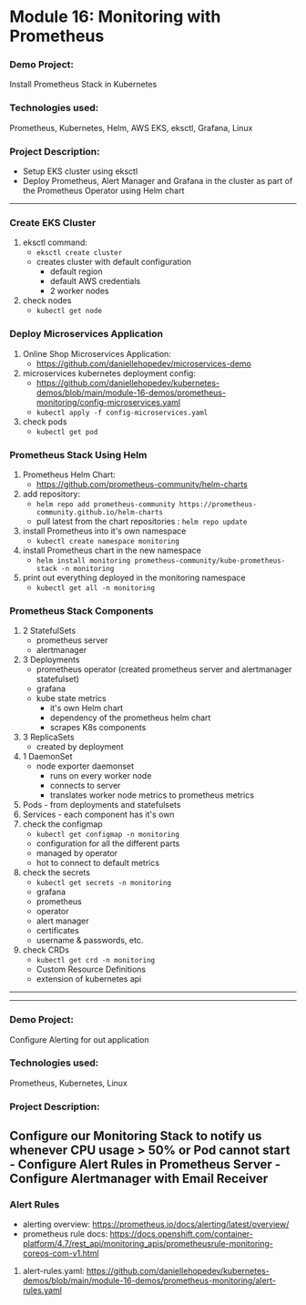 # Module 16: Monitoring with Prometheus

### Demo Project:
Install Prometheus Stack in Kubernetes

### Technologies used:
Prometheus, Kubernetes, Helm, AWS EKS, eksctl, Grafana, Linux

### Project Description:
- Setup EKS cluster using eksctl
- Deploy Prometheus, Alert Manager and Grafana in the cluster as part of the Prometheus Operator using Helm chart
---
### Create EKS Cluster
1. eksctl command:
    - `eksctl create cluster` 
    - creates cluster with default configuration
        - default region
        - default AWS credentials
        - 2 worker nodes
2. check nodes
    - `kubectl get node`

### Deploy Microservices Application
1. Online Shop Microservices Application: 
    - https://github.com/daniellehopedev/microservices-demo
2. microservices kubernetes deployment config: 
    - https://github.com/daniellehopedev/kubernetes-demos/blob/main/module-16-demos/prometheus-monitoring/config-microservices.yaml
     - `kubectl apply -f config-microservices.yaml`
3. check pods
    - `kubectl get pod`

### Prometheus Stack Using Helm
1. Prometheus Helm Chart:
    - https://github.com/prometheus-community/helm-charts
2. add repository:
    - `helm repo add prometheus-community https://prometheus-community.github.io/helm-charts`
    - pull latest from the chart repositories : `helm repo update`
3. install Prometheus into it's own namespace
    - `kubectl create namespace monitoring`
4. install Prometheus chart in the new namespace
    - `helm install monitoring prometheus-community/kube-prometheus-stack -n monitoring`
5. print out everything deployed in the monitoring namespace
    - `kubectl get all -n monitoring`

### Prometheus Stack Components
1. 2 StatefulSets
    - prometheus server
    - alertmanager
2. 3 Deployments
    - prometheus operator (created prometheus server and alertmanager statefulset)
    - grafana
    - kube state metrics
        - it's own Helm chart
        - dependency of the prometheus helm chart
        - scrapes K8s components
3. 3 ReplicaSets
    - created by deployment
4. 1 DaemonSet
    - node exporter daemonset
        - runs on every worker node
        - connects to server
        - translates worker node metrics to prometheus metrics
5. Pods - from deployments and statefulsets
6. Services - each component has it's own
7. check the configmap
    - `kubectl get configmap -n monitoring`
    - configuration for all the different parts
    - managed by operator
    - hot to connect to default metrics
8. check the secrets
    - `kubectl get secrets -n monitoring`
    - grafana
    - prometheus
    - operator
    - alert manager
    - certificates
    - username & passwords, etc.
9. check CRDs
    - `kubectl get crd -n monitoring`
    - Custom Resource Definitions
    - extension of kubernetes api

---
---

### Demo Project:
Configure Alerting for out application

### Technologies used:
Prometheus, Kubernetes, Linux

### Project Description:
Configure our Monitoring Stack to notify us whenever CPU usage > 50% or Pod cannot start
    - Configure Alert Rules in Prometheus Server
    - Configure Alertmanager with Email Receiver
---
### Alert Rules
- alerting overview: https://prometheus.io/docs/alerting/latest/overview/
- prometheus rule docs: https://docs.openshift.com/container-platform/4.7/rest_api/monitoring_apis/prometheusrule-monitoring-coreos-com-v1.html
1. alert-rules.yaml: https://github.com/daniellehopedev/kubernetes-demos/blob/main/module-16-demos/prometheus-monitoring/alert-rules.yaml
